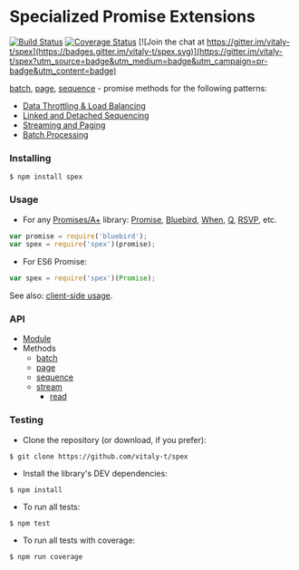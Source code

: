 # Specialized Promise Extensions

[![Build Status](https://travis-ci.org/vitaly-t/spex.svg?branch=master)](https://travis-ci.org/vitaly-t/spex)
[![Coverage Status](https://coveralls.io/repos/vitaly-t/spex/badge.svg?branch=master)](https://coveralls.io/r/vitaly-t/spex?branch=master)
[![Join the chat at https://gitter.im/vitaly-t/spex](https://badges.gitter.im/vitaly-t/spex.svg)](https://gitter.im/vitaly-t/spex?utm_source=badge&utm_medium=badge&utm_campaign=pr-badge&utm_content=badge)

[batch], [page], [sequence] - promise methods for the following patterns:
* [Data Throttling & Load Balancing](docs/concept/throttling.md)
* [Linked and Detached Sequencing](docs/concept/sequencing.md)
* [Streaming and Paging](docs/concept/streaming.md)
* [Batch Processing](docs/concept/batch.md)

### Installing

```
$ npm install spex
```

### Usage

* For any [Promises/A+] library: [Promise], [Bluebird], [When], [Q], [RSVP], etc.
```javascript
var promise = require('bluebird');
var spex = require('spex')(promise);
```
* For ES6 Promise:
```javascript
var spex = require('spex')(Promise);
```

See also: [client-side usage](docs/client.md).

### API

* [Module]
* Methods
  - [batch] 
  - [page]
  - [sequence]
  - [stream](docs/concept/stream.md)
    - [read]


### Testing

* Clone the repository (or download, if you prefer):

```
$ git clone https://github.com/vitaly-t/spex
```

* Install the library's DEV dependencies:

```
$ npm install
```

* To run all tests:

```
$ npm test
```

* To run all tests with coverage:

```
$ npm run coverage
```

  
[Module]:https://github.com/vitaly-t/spex/blob/master/docs/code/module.md
[batch]:https://github.com/vitaly-t/spex/blob/master/docs/code/batch.md
[page]:https://github.com/vitaly-t/spex/blob/master/docs/code/page.md
[sequence]:https://github.com/vitaly-t/spex/blob/master/docs/code/sequence.md
[read]:https://github.com/vitaly-t/spex/blob/master/docs/code/stream/read.md
[Promises/A+]:https://promisesaplus.com/
[Promise]:https://github.com/then/promise
[Bluebird]:https://github.com/petkaantonov/bluebird
[When]:https://github.com/cujojs/when
[Q]:https://github.com/kriskowal/q
[RSVP]:https://github.com/tildeio/rsvp.js
